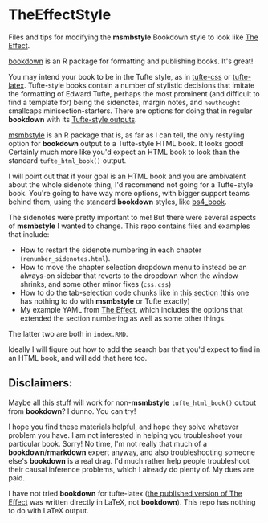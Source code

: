 # TheEffectStyle
Files and tips for modifying the **msmbstyle** Bookdown style to look like [The Effect](https://theeffectbook.net).

[bookdown](https://www.bookdown.org/) is an R package for formatting and publishing books. It's great!

You may intend your book to be in the Tufte style, as in [tufte-css](https://edwardtufte.github.io/tufte-css/) or [tufte-latex](https://www.ctan.org/pkg/tufte-latex?lang=en). Tufte-style books contain a number of stylistic decisions that imitate the formatting of Edward Tufte, perhaps the most prominent (and difficult to find a template for) being the sidenotes, margin notes, and `newthought` smallcaps minisection-starters. There are options for doing that in regular **bookdown** with its [Tufte-style outputs](https://bookdown.org/yihui/rmarkdown/bookdown-output.html).

[msmbstyle](https://github.com/grimbough/msmbstyle) is an R package that is, as far as I can tell, the only restyling option for **bookdown** output to a Tufte-style HTML book. It looks good! Certainly much more like you'd expect an HTML book to look than the standard `tufte_html_book()` output.

I will point out that if your goal is an HTML book and you are ambivalent about the whole sidenote thing, I'd recommend not going for a Tufte-style book. You're going to have way more options, with bigger support teams behind them, using the standard **bookdown** styles, like [bs4_book](https://pkgs.rstudio.com/bookdown/reference/bs4_book.html).

The sidenotes were pretty important to me! But there were several aspects of **msmbstyle** I wanted to change. This repo contains files and examples that include:

- How to restart the sidenote numbering in each chapter (`renumber_sidenotes.html`).
- How to move the chapter selection dropdown menu to instead be an always-on sidebar that reverts to the dropdown when the window shrinks, and some other minor fixes (`css.css`)
- How to do the tab-selection code chunks like in [this section](https://theeffectbook.net/ch-StatisticalAdjustment.html#coding-up-a-regression) (this one has nothing to do with **msmbstyle** or Tufte exactly)
- My example YAML from [The Effect](https://theeffectbook.net), which includes the options that extended the section numbering as well as some other things.

The latter two are both in `index.RMD`.

Ideally I will figure out how to add the search bar that you'd expect to find in an HTML book, and will add that here too.

## Disclaimers:

Maybe all this stuff will work for non-**msmbstyle** `tufte_html_book()` output from **bookdown**? I dunno. You can try!

I hope you find these materials helpful, and hope they solve whatever problem you have. I am not interested in helping you troubleshoot your particular book. Sorry! No time, I'm not really that much of a **bookdown**/**rmarkdown** expert anyway, and also troubleshooting someone else's **bookdown** is a real drag. I'd much rather help people troubleshoot their causal inference problems, which I already do plenty of. My dues are paid.

I have not tried **bookdown** for tufte-latex ([the published version of The Effect](https://www.routledge.com/The-Effect-An-Introduction-to-Research-Design-and-Causality/Huntington-Klein/p/book/9781032125787) was written directly in LaTeX, not **bookdown**). This repo has nothing to do with LaTeX output.
